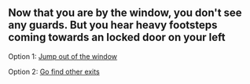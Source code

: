 ## Now that you are by the window, you don't see any guards. But you hear heavy footsteps coming towards an locked door on your left

Option 1: [Jump out of the window](ankle-broken.md)

Option 2: [Go find other exits](fail-to-escape.md)
